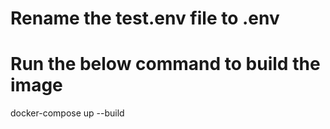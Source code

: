 # Rename the test.env file to .env

# Run the below command to build the image

docker-compose up --build
